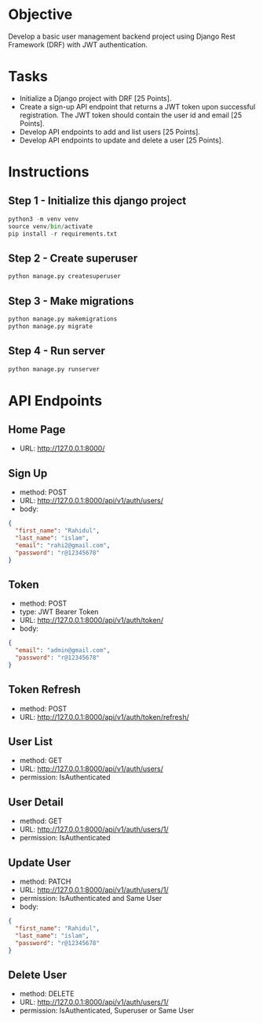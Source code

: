 # Objective

Develop a basic user management backend project using Django Rest Framework (DRF) with JWT authentication.

# Tasks

- Initialize a Django project with DRF [25 Points].
- Create a sign-up API endpoint that returns a JWT token upon successful registration. The JWT token should contain the user id and email [25 Points].
- Develop API endpoints to add and list users [25 Points].
- Develop API endpoints to update and delete a user [25 Points].

# Instructions

## Step 1 - Initialize this django project

```python
python3 -m venv venv
source venv/bin/activate
pip install -r requirements.txt
```

## Step 2 - Create superuser

```python
python manage.py createsuperuser
```
## Step 3 - Make migrations
```python
python manage.py makemigrations
python manage.py migrate
```
## Step 4 - Run server

```python
python manage.py runserver
```

# API Endpoints

## Home Page

- URL: http://127.0.0.1:8000/

## Sign Up

- method: POST
- URL: http://127.0.0.1:8000/api/v1/auth/users/
- body:

```json
{
  "first_name": "Rahidul",
  "last_name": "islam",
  "email": "rahi2@gmail.com",
  "password": "r@12345678"
}
```

## Token

- method: POST
- type: JWT Bearer Token
- URL: http://127.0.0.1:8000/api/v1/auth/token/
- body:

```json
{
  "email": "admin@gmail.com",
  "password": "r@12345678"
}
```

## Token Refresh

- method: POST
- URL: http://127.0.0.1:8000/api/v1/auth/token/refresh/

## User List

- method: GET
- URL: http://127.0.0.1:8000/api/v1/auth/users/
- permission: IsAuthenticated

## User Detail

- method: GET
- URL: http://127.0.0.1:8000/api/v1/auth/users/1/
- permission: IsAuthenticated

## Update User

- method: PATCH
- URL: http://127.0.0.1:8000/api/v1/auth/users/1/
- permission: IsAuthenticated and Same User
- body:

```json
{
  "first_name": "Rahidul",
  "last_name": "islam",
  "password": "r@12345678"
}
```

## Delete User

- method: DELETE
- URL: http://127.0.0.1:8000/api/v1/auth/users/1/
- permission: IsAuthenticated, Superuser or Same User
